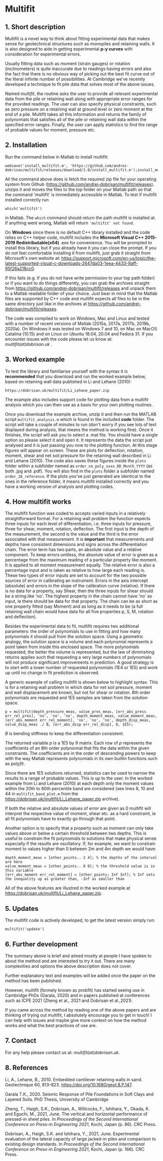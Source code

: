 # Multifit

## 1. Short description

Multifit is a novel way to think about fitting experimental data that makes sense for geotechnical structures such as monopiles and retaining walls. It is also designed to aide in getting experimental **p-y curves** with consideration for experimental errors.

Usually fitting data such as moment (strain gauges) or rotation (inclinometers) is quite inaccurate due to readings having errors and also the fact that there is no obvious way of picking out the best fit curve out of the literal infinite number of possibilities. At Cambridge we’ve recently developed a technique to fit pile data that solves most of the above issues. 

Named _multifit_, the routine asks the user to provide all relevant experimental data from the pile or retaining wall along with appropriate error ranges for the provided readings. The user can also specify physical constraints, such as zero pressure on a retaining wall at ground level or zero moment at the end of a pile. Multifit takes all this information and returns the family of polynomials that satisfies all of the pile or retaining wall data within the specified error ranges. Finally, the user can apply statistics to find the range of probable values for moment, pressure etc.

## 2. Installation

Run the command below in Matlab to install multifit:

```
websave('install_multifit.m', 'https://github.com/andrei-dobrisan/multifit/releases/download/1.0/install_multifit.m');install_multifit;
```

All the command above does is fetch the required zip file for your operating system from Github (https://github.com/andrei-dobrisan/multifit/releases), unzips it and moves the files to the top folder on your Matlab path so that the command 'multifit' is immediately accessible in Matlab. To test if multifit installed correctly run

```
which('multifit')
```
in Matlab. The `which` command should return the path multifit is installed at. If anything went wrong, Matlab will return `'multifit' not found`.

On **Windows** since there is no default C++ library installed and the code relies on C++ helper code, multifit includes the **Microsoft Visual C++ 2015-2019 Redistributable(x64)** .exe for convenience. You will be prompted to install this library, but if you already have it you can close the prompt. If you do not feel comfortable installing it from multifit, just grab it straight from Microsoft's own website at: https://support.microsoft.com/en-us/topic/the-latest-supported-visual-c-downloads-2647da03-1eea-4433-9aff-95f26a218cc0.

If this fails (e.g. if you do not have write permission to your top path folder) or if you want to do things differently, you can grab the archives straight from https://github.com/andrei-dobrisan/multifit/releases and unpack them to a Matlab readable folder of your choice.
Just bear in mind that the Matlab files are supported by C++ code and multifit expects all files to be in the same directory just like in the archives at https://github.com/andrei-dobrisan/multifit/releases.

The code was compiled to work on Windows, Mac and Linux and tested with a number of recent versions of Matlab (2015a, 2017a, 2017b, 2019b, 2020a). 
On Windows it was tested on Windows 7 and 10, on Mac on MacOS Catalina (10.15) and on Linux on Ubuntu 18.04, 20.04 and Fedora 31. 
If you encounter issues with the code please let us know at: _multifit(at)dobrisan.uk_ .

## 3. Worked example 

To test the library and familiarise yourself with the syntax it is **recommended** that you download and run the worked example below, based on retaining wall data published in Li and Lehane (2010):

```
https://dobrisan.uk/multifit/Li_Lehane_paper.zip
```
The example also includes support code for plotting data from a multifit analysis which you can then use as a basis for your own plotting routines. 

Once you download the example archive, unzip it and then run the MATLAB script `multifit_analysis.m` which is found in the included **code** folder. The script will take a couple of minutes to run (don't worry if you see lots of text displayed during analysis, that means the method is working fine). Once it finishes, the script will ask you to select a .mat file. You should have a single option so please select it and open it. It represents the data the script just analysed and it is just passing you now to the plotting function. At this stage figures will appear on screen. These are plots for deflection, rotation, moment, shear and net soil pressure for the retaining wall described in Li and Lehane (2010). The code also saves these figures inside the `plots` folder within a subfolder named as `order_no_poly_xxxx_DD_Month_YYYY` (as both .jpg and .pdf). You will also find in the `plots` folder a subfolder named `order_10_reference`. If the plots you've just generated are identical to the ones in the reference folder, it means multifit installed correctly and you have a working version of analysis and plotting codes.

## 4. How multifit works

The multifit function was coded to accepts varied inputs in a relatively straightforward format. For a retaining wall problem the function expects three inputs for each level of differentiation, i.e. three inputs for pressure, three for shear, moment, rotation, deflection.
The first input is the depth of the measurement, the second is the value and the third is the error associated with that measurement. 
It is **important** that measurements and depths have consistent dimensions and signs across the differentiation chain. 
The error term has two parts, an absolute value and a relative component. 
To keep errors unitless, the absolute value of error is given as a percentage from the maximum reading of a particular property like moment. 
It is applied to all moment measurement equally. The relative error is also a percentage input and is taken as relative to how large each reading is. 
These two types of error inputs are set to account for the two possible sources of error in  calibrating an instrument. Errors in the axis intercept (absolute) and errors in the slope of the calibration curve (relative).
If there is no data for a property, say Shear, then the three inputs for shear should be a string like 'no'.
The highest property in the chain cannot have 'no' as input, ie there should be data for that property. The chain can be as short as one property fitted (say Moment) and as long as it needs to be (a full retaining wall chain would have data for all five properties p, S, M, rotation and deflection).

Besides the experimental data to fit, multifit requires two additional parameters: the order of polynomials to use in fitting and how many polynomials it should pull from the solution space. Using a geometric analogy, the solution space is a volume and each polynomial represents a point taken from inside this enclosed space. The more polynomials requested, the better the volume is represented, but the law of diminishing returns applies such that requesting a very large numbers of polynomials will not produce significant improvements in prediction. A good strategy is to start with a lower number of requested polynomials (1E4 or 1E5) and work up until no change in fit prediction is observed.

A generic example of calling multifit is shown below to highlight syntax. This is for a retaining wall problem in which data for net soil pressure, moment and wall displacement are known, but not for shear or rotation. 
8th order polynomials are requested and 1E5 samples are taken from the solution space.

```
p = multifit(depth_pressure_meas, value_pres_meas, [err_abs_press err_rel_pres], 'no', 'no', 'no', depth_moment_meas, value_moment_meas, [err_abs_moment err_rel_moment], 'no', 'no', 'no', depth_disp_meas, value_disp_meas ./ B, [err_abs_disp err_rel_disp], 8, 1E5);
```
_B_ is bending stiffness to keep the differentiation consistent. 

The returned variable _p_ is a 1E5 by 9 matrix. Each row of _p_ represents the coefficients of an 8th order polynomial that fits the data within the given constraints. The coefficients are in the order of descending powers to keep with the way Matlab represents polynomials in its own builtin functions such as _polyfit_. 

Since there are 1E5 solutions returned, statistics can be used to narrow the results to a range of probable values. This is up to the user. In the worked example from Li and Lehane (2010) at each depth only the moment values within the 20th to 80th percentile band are considered (see lines 8, 10 and 44 in `multifit_band_plot.m` from the https://dobrisan.uk/multifit/Li_Lehane_paper.zip archive).

If both the relative and absolute values of error are given as 0 multifit will interpret the respective value of moment, shear etc. as a hard constraint, ie all fit polynomials have to exactly go through that point.

Another option is to specify that a property such as moment can only take values above or below a certain threshold between two depths. 
This is useful to constrain the fit polynomials to solutions that make physical sense especially if the results are oscillatory. 
If, for example, we want to constrain moment to values higher than 0 between 2m and 4m depth we would have:

```
depth_moment_meas = [other_points.. 2 4]; % the depths of the interval are here
value_moment_meas = [other_points.. 0 0]; % the threshold value is in this variable
[err_abs_moment err_rel_moment] = [other_points; Inf Inf]; % Inf sets the inequality up as greater than, -Inf as smaller than
```

All of the above features are illustred in the worked example at https://dobrisan.uk/multifit/Li_Lehane_paper.zip. 

## 5. Updates 

The multifit code is actively developed, to get the latest version simply run:

```
multifit('update')
```

## 6. Further development

The summary above is brief and aimed mostly at people I have spoken to about the method and are interested to try it out. There are many complexities and options the above description does not cover.

Further explanatory text and examples will be added once the paper on the method has been published.

However, multifit (formely known as probfit) has started seeing use in Cambridge PhDs (Garala, 2020) and in papers published at conferences such as ICPE 2021 (Zheng et al., 2021 and Dobrisan et al.,2021).

If you came across the method by reading one of the above papers and are thinking of trying out multifit, I absolutely encourage you to get in touch! I can help with issues and maybe give more context on how the method works and what the best practices of use are.

## 7. Contact

For any help please contact us at: _multifit(at)dobrisan.uk_.

## 8. References

Li, A., Lehane, B., 2010. Embedded cantilever retaining walls in sand. Geotechnique 60, 813–823. https://doi.org/10.1680/geot.8.P.147.

Garala T.K., 2020. Seismic Response of Pile Foundations in Soft Clays and Layered Soils. PhD Thesis, University of Cambridge

Zheng, T., Haigh, S.K., Dobrisan, A., Willcocks, F., Ishihara, Y., Okada, K. and Eguchi, M., 2021, June. The vertical and horizontal performance of pressed-in sheet piles. In _Proceedings of the Second International Conference on Press-in Engineering 2021_, Kochi, Japan (p. 86). CRC Press.

Dobrisan, A., Haigh, S.K. and Ishihara, Y., 2021, June. Experimental evaluation of the lateral capacity of large jacked-in piles and comparison to existing design standards. In _Proceedings of the Second International Conference on Press-in Engineering 2021_, Kochi, Japan (p. 166). CRC Press.
